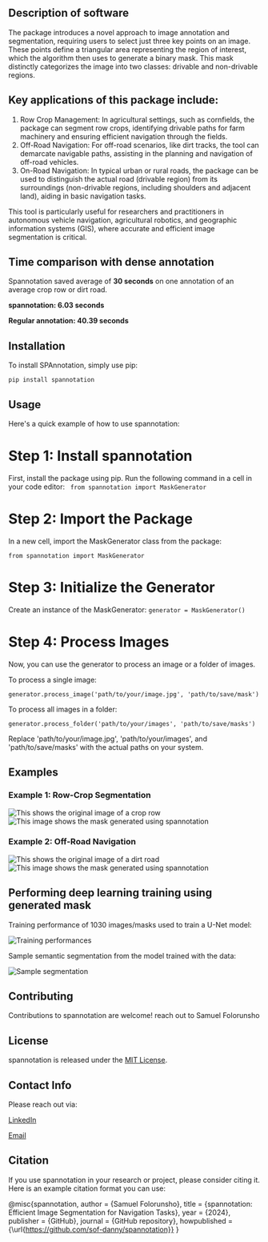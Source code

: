 ## Description of software
The package introduces a novel approach to image annotation and segmentation, requiring users to select just three key points on an image. These points define a triangular area representing the region of interest, which the algorithm then uses to generate a binary mask. This mask distinctly categorizes the image into two classes: drivable and non-drivable regions.

## Key applications of this package include:

1. Row Crop Management: In agricultural settings, such as cornfields, the package can segment row crops, identifying drivable paths for farm machinery and ensuring efficient navigation through the fields.
2. Off-Road Navigation: For off-road scenarios, like dirt tracks, the tool can demarcate navigable paths, assisting in the planning and navigation of off-road vehicles.
3. On-Road Navigation: In typical urban or rural roads, the package can be used to distinguish the actual road (drivable region) from its surroundings (non-drivable regions, including shoulders and adjacent land), aiding in basic navigation tasks.

This tool is particularly useful for researchers and practitioners in autonomous vehicle navigation, agricultural robotics, and geographic information systems (GIS), where accurate and efficient image segmentation is critical.

## Time comparison with dense annotation 

Spannotation saved average of **30 seconds** on one annotation of an average crop row or dirt road. 

**spannotation: 6.03 seconds** 

**Regular annotation: 40.39 seconds** 

## Installation
To install SPAnnotation, simply use pip: 

``` pip install spannotation ```

## Usage
Here's a quick example of how to use spannotation:


# Step 1: Install spannotation
First, install the package using pip. Run the following command in a cell in your code editor:
```  from spannotation import MaskGenerator ```

# Step 2: Import the Package
In a new cell, import the MaskGenerator class from the package:

``` from spannotation import MaskGenerator ```

# Step 3: Initialize the Generator
Create an instance of the MaskGenerator:
``` generator = MaskGenerator() ```

# Step 4: Process Images
Now, you can use the generator to process an image or a folder of images.

To process a single image:

``` generator.process_image('path/to/your/image.jpg', 'path/to/save/mask') ```

To process all images in a folder:

``` generator.process_folder('path/to/your/images', 'path/to/save/masks') ```

Replace 'path/to/your/image.jpg', 'path/to/your/images', and 'path/to/save/masks' with the actual paths on your system.



## Examples  
### Example 1: Row-Crop Segmentation
![This shows the original image of a crop row](https://drive.google.com/file/d/1-DUFSzAp8msmbS3p8g2I3LGAvoIVb1AH/view?usp=sharing)
![This image shows the mask generated using spannotation](https://drive.google.com/file/d/1v73FY7hSauSUQa3Ty5i8eQqNhH02onZ1/view?usp=share_link)


### Example 2: Off-Road Navigation
![This shows the original image of a dirt road](https://drive.google.com/file/d/1Oi74AV3QiFcn08a4IbmbNKQLivl1zYyb/view?usp=sharing)
![This image shows the mask generated using spannotation](https://drive.google.com/file/d/1YtlFA-JOyS3TvCMzO_ppbhMQaEfFMWlW/view?usp=sharing)


## Performing deep learning training using generated mask 

Training performance of 1030 images/masks used to train a U-Net model:

![Training performances](https://drive.google.com/file/d/1FiYiaBHcKCS2DKhXylfvkMQBUxHLGpNe/view?usp=sharing)

Sample semantic segmentation from the model trained with the data:

![Sample segmentation](https://drive.google.com/file/d/1zRJXZL9G-3EH-UMKsHWqTOmkAjjU250Z/view?usp=sharing)


## Contributing
Contributions to spannotation are welcome! reach out to Samuel Folorunsho 


## License
spannotation is released under the [MIT License](https://opensource.org/license/mit).


## Contact Info
Please reach out via: 

[LinkedIn](https://www.linkedin.com/in/samuelofolorunsho/)

[Email](mailto:folorunshosamuel001@gmail.com)


## Citation

If you use spannotation in your research or project, please consider citing it. Here is an example citation format you can use:

@misc{spannotation,
author = {Samuel Folorunsho},
title = {spannotation: Efficient Image Segmentation for Navigation Tasks},
year = {2024},
publisher = {GitHub},
journal = {GitHub repository},
howpublished = {\url{https://github.com/sof-danny/spannotation}}
}



